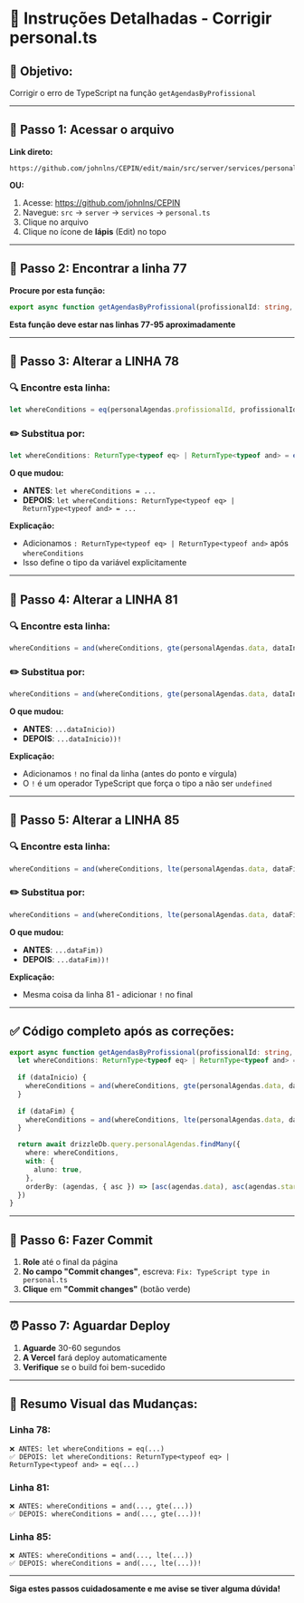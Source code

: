 # 📝 Instruções Detalhadas - Corrigir personal.ts

## 🎯 Objetivo:
Corrigir o erro de TypeScript na função `getAgendasByProfissional`

---

## 📍 Passo 1: Acessar o arquivo

**Link direto:**
```
https://github.com/johnlns/CEPIN/edit/main/src/server/services/personal.ts
```

**OU:**
1. Acesse: https://github.com/johnlns/CEPIN
2. Navegue: `src` → `server` → `services` → `personal.ts`
3. Clique no arquivo
4. Clique no ícone de **lápis** (Edit) no topo

---

## 📍 Passo 2: Encontrar a linha 77

**Procure por esta função:**
```typescript
export async function getAgendasByProfissional(profissionalId: string, dataInicio?: string, dataFim?: string) {
```

**Esta função deve estar nas linhas 77-95 aproximadamente**

---

## 📍 Passo 3: Alterar a LINHA 78

### 🔍 Encontre esta linha:
```typescript
let whereConditions = eq(personalAgendas.profissionalId, profissionalId)
```

### ✏️ Substitua por:
```typescript
let whereConditions: ReturnType<typeof eq> | ReturnType<typeof and> = eq(personalAgendas.profissionalId, profissionalId)
```

**O que mudou:**
- **ANTES**: `let whereConditions = ...`
- **DEPOIS**: `let whereConditions: ReturnType<typeof eq> | ReturnType<typeof and> = ...`

**Explicação:**
- Adicionamos `: ReturnType<typeof eq> | ReturnType<typeof and>` após `whereConditions`
- Isso define o tipo da variável explicitamente

---

## 📍 Passo 4: Alterar a LINHA 81

### 🔍 Encontre esta linha:
```typescript
whereConditions = and(whereConditions, gte(personalAgendas.data, dataInicio))
```

### ✏️ Substitua por:
```typescript
whereConditions = and(whereConditions, gte(personalAgendas.data, dataInicio))!
```

**O que mudou:**
- **ANTES**: `...dataInicio))`
- **DEPOIS**: `...dataInicio))!`

**Explicação:**
- Adicionamos `!` no final da linha (antes do ponto e vírgula)
- O `!` é um operador TypeScript que força o tipo a não ser `undefined`

---

## 📍 Passo 5: Alterar a LINHA 85

### 🔍 Encontre esta linha:
```typescript
whereConditions = and(whereConditions, lte(personalAgendas.data, dataFim))
```

### ✏️ Substitua por:
```typescript
whereConditions = and(whereConditions, lte(personalAgendas.data, dataFim))!
```

**O que mudou:**
- **ANTES**: `...dataFim))`
- **DEPOIS**: `...dataFim))!`

**Explicação:**
- Mesma coisa da linha 81 - adicionar `!` no final

---

## ✅ Código completo após as correções:

```typescript
export async function getAgendasByProfissional(profissionalId: string, dataInicio?: string, dataFim?: string) {
  let whereConditions: ReturnType<typeof eq> | ReturnType<typeof and> = eq(personalAgendas.profissionalId, profissionalId)
  
  if (dataInicio) {
    whereConditions = and(whereConditions, gte(personalAgendas.data, dataInicio))!
  }
  
  if (dataFim) {
    whereConditions = and(whereConditions, lte(personalAgendas.data, dataFim))!
  }

  return await drizzleDb.query.personalAgendas.findMany({
    where: whereConditions,
    with: {
      aluno: true,
    },
    orderBy: (agendas, { asc }) => [asc(agendas.data), asc(agendas.startTime)],
  })
}
```

---

## 📍 Passo 6: Fazer Commit

1. **Role** até o final da página
2. **No campo "Commit changes"**, escreva: `Fix: TypeScript type in personal.ts`
3. **Clique** em **"Commit changes"** (botão verde)

---

## ⏰ Passo 7: Aguardar Deploy

1. **Aguarde** 30-60 segundos
2. **A Vercel** fará deploy automaticamente
3. **Verifique** se o build foi bem-sucedido

---

## 🎯 Resumo Visual das Mudanças:

### Linha 78:
```
❌ ANTES: let whereConditions = eq(...)
✅ DEPOIS: let whereConditions: ReturnType<typeof eq> | ReturnType<typeof and> = eq(...)
```

### Linha 81:
```
❌ ANTES: whereConditions = and(..., gte(...))
✅ DEPOIS: whereConditions = and(..., gte(...))!
```

### Linha 85:
```
❌ ANTES: whereConditions = and(..., lte(...))
✅ DEPOIS: whereConditions = and(..., lte(...))!
```

---

**Siga estes passos cuidadosamente e me avise se tiver alguma dúvida!**

